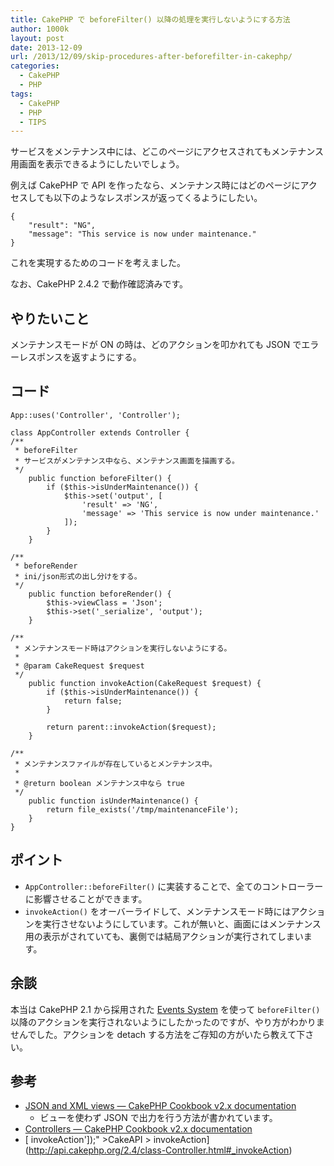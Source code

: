 ```yaml
---
title: CakePHP で beforeFilter() 以降の処理を実行しないようにする方法
author: 1000k
layout: post
date: 2013-12-09
url: /2013/12/09/skip-procedures-after-beforefilter-in-cakephp/
categories:
  - CakePHP
  - PHP
tags:
  - CakePHP
  - PHP
  - TIPS
---
```

サービスをメンテナンス中には、どこのページにアクセスされてもメンテナンス用画面を表示できるようにしたいでしょう。

例えば CakePHP で API を作ったなら、メンテナンス時にはどのページにアクセスしても以下のようなレスポンスが返ってくるようにしたい。

```
{
    "result": "NG",
    "message": "This service is now under maintenance."
}
```


これを実現するためのコードを考えました。

なお、CakePHP 2.4.2 で動作確認済みです。

<!--more-->

## やりたいこと

メンテナンスモードが ON の時は、どのアクションを叩かれても JSON でエラーレスポンスを返すようにする。

## コード

```
App::uses('Controller', 'Controller');

class AppController extends Controller {
/**
 * beforeFilter
 * サービスがメンテナンス中なら、メンテナンス画面を描画する。
 */
    public function beforeFilter() {
        if ($this->isUnderMaintenance()) {
            $this->set('output', [
                'result' => 'NG',
                'message' => 'This service is now under maintenance.'
            ]);
        }
    }

/**
 * beforeRender
 * ini/json形式の出し分けをする。
 */
    public function beforeRender() {
        $this->viewClass = 'Json';
        $this->set('_serialize', 'output');
    }

/**
 * メンテナンスモード時はアクションを実行しないようにする。
 *
 * @param CakeRequest $request
 */
    public function invokeAction(CakeRequest $request) {
        if ($this->isUnderMaintenance()) {
            return false;
        }

        return parent::invokeAction($request);
    }

/**
 * メンテナンスファイルが存在しているとメンテナンス中。
 *
 * @return boolean メンテナンス中なら true
 */
    public function isUnderMaintenance() {
        return file_exists('/tmp/maintenanceFile');
    }
}
```


## ポイント

  * `AppController::beforeFilter()` に実装することで、全てのコントローラーに影響させることができます。
  * `invokeAction()` をオーバーライドして、メンテナンスモード時にはアクションを実行させないようにしています。これが無いと、画面にはメンテナンス用の表示がされていても、裏側では結局アクションが実行されてしまいます。

## 余談

本当は CakePHP 2.1 から採用された [Events System](http://book.cakephp.org/2.0/en/core-libraries/events.html) を使って `beforeFilter()` 以降のアクションを実行されないようにしたかったのですが、やり方がわかりませんでした。アクションを detach する方法をご存知の方がいたら教えて下さい。

## 参考

  * [JSON and XML views — CakePHP Cookbook v2.x documentation](http://book.cakephp.org/2.0/en/views/json-and-xml-views.html)
      * ビューを使わず JSON で出力を行う方法が書かれています。
  * [Controllers — CakePHP Cookbook v2.x documentation](http://book.cakephp.org/2.0/en/controllers.html#request-life-cycle-callbacks)
  * [ invokeAction']);" >CakeAPI > invokeAction](http://api.cakephp.org/2.4/class-Controller.html#_invokeAction)
